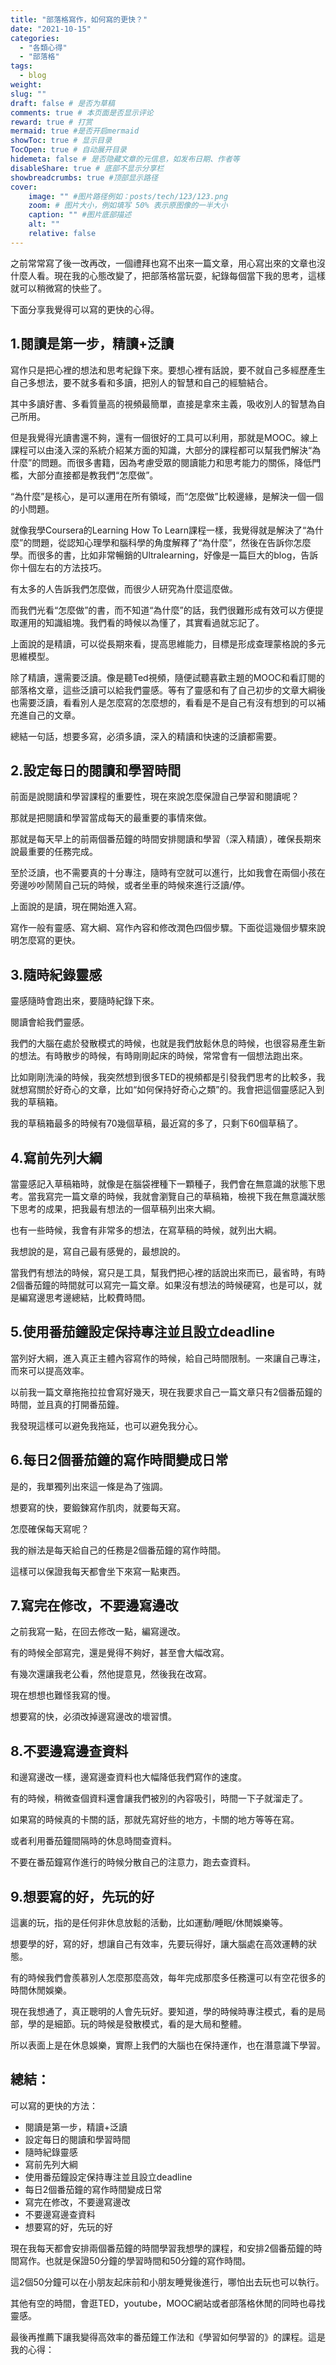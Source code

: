 ```yaml
---
title: "部落格寫作，如何寫的更快？"
date: "2021-10-15"
categories: 
  - "各類心得"
  - "部落格"
tags: 
  - blog
weight:
slug: ""
draft: false # 是否为草稿
comments: true # 本页面是否显示评论
reward: true # 打赏
mermaid: true #是否开启mermaid
showToc: true # 显示目录
TocOpen: true # 自动展开目录
hidemeta: false # 是否隐藏文章的元信息，如发布日期、作者等
disableShare: true # 底部不显示分享栏
showbreadcrumbs: true #顶部显示路径
cover:
    image: "" #图片路径例如：posts/tech/123/123.png
    zoom: # 图片大小，例如填写 50% 表示原图像的一半大小
    caption: "" #图片底部描述
    alt: ""
    relative: false
---
```


之前常常寫了後一改再改，一個禮拜也寫不出來一篇文章，用心寫出來的文章也沒什麼人看。現在我的心態改變了，把部落格當玩耍，紀錄每個當下我的思考，這樣就可以稍微寫的快些了。

下面分享我覺得可以寫的更快的心得。

## 1.閱讀是第一步，精讀+泛讀

寫作只是把心裡的想法和思考紀錄下來。要想心裡有話說，要不就自己多經歷產生自己多想法，要不就多看和多讀，把別人的智慧和自己的經驗結合。

其中多讀好書、多看質量高的視頻最簡單，直接是拿來主義，吸收別人的智慧為自己所用。

但是我覺得光讀書還不夠，還有一個很好的工具可以利用，那就是MOOC。線上課程可以由淺入深的系統介紹某方面的知識，大部分的課程都可以幫我們解決“為什麼”的問題。而很多書籍，因為考慮受眾的閱讀能力和思考能力的關係，降低門檻，大部分直接都是教我們“怎麼做”。

“為什麼”是核心，是可以運用在所有領域，而“怎麼做”比較邊緣，是解決一個一個的小問題。

就像我學Coursera的Learning How To Learn課程一樣，我覺得就是解決了“為什麼”的問題，從認知心理學和腦科學的角度解釋了“為什麼”，然後在告訴你怎麼學。而很多的書，比如非常暢銷的Ultralearning，好像是一篇巨大的blog，告訴你十個左右的方法技巧。

有太多的人告訴我們怎麼做，而很少人研究為什麼這麼做。

而我們光看“怎麼做”的書，而不知道“為什麼”的話，我們很難形成有效可以方便提取運用的知識組塊。我們看的時候以為懂了，其實看過就忘記了。

上面說的是精讀，可以從長期來看，提高思維能力，目標是形成查理蒙格說的多元思維模型。

除了精讀，還需要泛讀。像是聽Ted視頻，隨便試聽喜歡主題的MOOC和看訂閱的部落格文章，這些泛讀可以給我們靈感。等有了靈感和有了自己初步的文章大綱後也需要泛讀，看看別人是怎麼寫的怎麼想的，看看是不是自己有沒有想到的可以補充進自己的文章。

總結一句話，想要多寫，必須多讀，深入的精讀和快速的泛讀都需要。

## 2.設定每日的閱讀和學習時間

前面是說閱讀和學習課程的重要性，現在來說怎麼保證自己學習和閱讀呢？

那就是把閱讀和學習當成每天的最重要的事情來做。

那就是每天早上的前兩個番茄鐘的時間安排閱讀和學習（深入精讀），確保長期來說最重要的任務完成。

至於泛讀，也不需要真的十分專注，隨時有空就可以進行，比如我會在兩個小孩在旁邊吵吵鬧鬧自己玩的時候，或者坐車的時候來進行泛讀/停。

上面說的是讀，現在開始進入寫。

寫作一般有靈感、寫大綱、寫作內容和修改潤色四個步驟。下面從這幾個步驟來說明怎麼寫的更快。

## 3.隨時紀錄靈感

靈感隨時會跑出來，要隨時紀錄下來。

閱讀會給我們靈感。

我們的大腦在處於發散模式的時候，也就是我們放鬆休息的時候，也很容易產生新的想法。有時散步的時候，有時剛剛起床的時候，常常會有一個想法跑出來。

比如剛剛洗澡的時候，我突然想到很多TED的視頻都是引發我們思考的比較多，我就想寫關於好奇心的文章，比如“如何保持好奇心之類”的。我會把這個靈感記入到我的草稿箱。

我的草稿箱最多的時候有70幾個草稿，最近寫的多了，只剩下60個草稿了。

## 4.寫前先列大綱

當靈感記入草稿箱時，就像是在腦袋裡種下一顆種子，我們會在無意識的狀態下思考。當我寫完一篇文章的時候，我就會瀏覽自己的草稿箱，檢視下我在無意識狀態下思考的成果，把我最有想法的一個草稿列出來大綱。

也有一些時候，我會有非常多的想法，在寫草稿的時候，就列出大綱。

我想說的是，寫自己最有感覺的，最想說的。

當我們有想法的時候，寫只是工具，幫我們把心裡的話說出來而已，最省時，有時2個番茄鐘的時間就可以寫完一篇文章。如果沒有想法的時候硬寫，也是可以，就是編寫邊思考邊總結，比較費時間。

## 5.使用番茄鐘設定保持專注並且設立deadline

當列好大綱，進入真正主體內容寫作的時候，給自己時間限制。一來讓自己專注，而來可以提高效率。

以前我一篇文章拖拖拉拉會寫好幾天，現在我要求自己一篇文章只有2個番茄鐘的時間，並且真的打開番茄鐘。

我發現這樣可以避免我拖延，也可以避免我分心。

## 6.每日2個番茄鐘的寫作時間變成日常

是的，我單獨列出來這一條是為了強調。

想要寫的快，要鍛鍊寫作肌肉，就要每天寫。

怎麼確保每天寫呢？

我的辦法是每天給自己的任務是2個番茄鐘的寫作時間。

這樣可以保證我每天都會坐下來寫一點東西。

## 7.寫完在修改，不要邊寫邊改

之前我寫一點，在回去修改一點，編寫邊改。

有的時候全部寫完，還是覺得不夠好，甚至會大幅改寫。

有幾次還讓我老公看，然他提意見，然後我在改寫。

現在想想也難怪我寫的慢。

想要寫的快，必須改掉邊寫邊改的壞習慣。

## 8.不要邊寫邊查資料

和邊寫邊改一樣，邊寫邊查資料也大幅降低我們寫作的速度。

有的時候，稍微查個資料還會讓我們被別的內容吸引，時間一下子就溜走了。

如果寫的時候真的卡關的話，那就先寫好些的地方，卡關的地方等等在寫。

或者利用番茄鐘間隔時的休息時間查資料。

不要在番茄鐘寫作進行的時候分散自己的注意力，跑去查資料。

## 9.想要寫的好，先玩的好

這裏的玩，指的是任何非休息放鬆的活動，比如運動/睡眠/休閒娛樂等。

想要學的好，寫的好，想讓自己有效率，先要玩得好，讓大腦處在高效運轉的狀態。

有的時候我們會羨慕別人怎麼那麼高效，每年完成那麼多任務還可以有空花很多的時間休閒娛樂。

現在我想通了，真正聰明的人會先玩好。要知道，學的時候時專注模式，看的是局部，學的是細節。玩的時候是發散模式，看的是大局和整體。

所以表面上是在休息娛樂，實際上我們的大腦也在保持運作，也在潛意識下學習。

## 總結：

可以寫的更快的方法：

- 閱讀是第一步，精讀+泛讀
- 設定每日的閱讀和學習時間
- 隨時紀錄靈感
- 寫前先列大綱
- 使用番茄鐘設定保持專注並且設立deadline
- 每日2個番茄鐘的寫作時間變成日常
- 寫完在修改，不要邊寫邊改
- 不要邊寫邊查資料
- 想要寫的好，先玩的好

現在我每天都會安排兩個番茄鐘的時間學習我想學的課程，和安排2個番茄鐘的時間寫作。也就是保證50分鐘的學習時間和50分鐘的寫作時間。

這2個50分鐘可以在小朋友起床前和小朋友睡覺後進行，哪怕出去玩也可以執行。

其他有空的時間，會逛TED，youtube，MOOC網站或者部落格休閒的同時也尋找靈感。

最後再推薦下讓我變得高效率的番茄鐘工作法和《學習如何學習的》的課程。這是我的心得：


